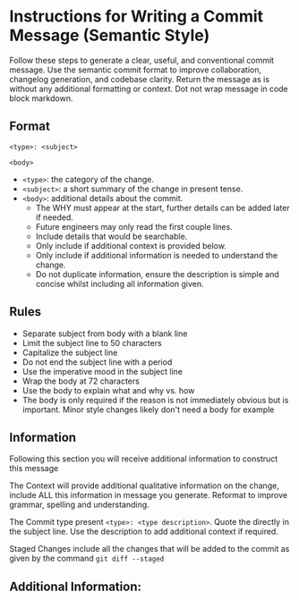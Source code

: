 # Instructions for Writing a Commit Message (Semantic Style)

Follow these steps to generate a clear, useful, and conventional commit message.
Use the semantic commit format to improve collaboration, changelog generation,
and codebase clarity. Return the message as is without any additional formatting
or context. Dot not wrap message in code block markdown.

## Format

```
<type>: <subject>

<body>
```

- `<type>`: the category of the change.
- `<subject>`: a short summary of the change in present tense.
- `<body>`: additional details about the commit.
    - The WHY must appear at the start, further details can be added later if
      needed.
    - Future engineers may only read the first couple lines.
    - Include details that would be searchable.
    - Only include if additional context is provided below.
    - Only include if additional information is needed to understand the change.
    - Do not duplicate information, ensure the description is simple and concise
      whilst including all information given.

## Rules

- Separate subject from body with a blank line
- Limit the subject line to 50 characters
- Capitalize the subject line
- Do not end the subject line with a period
- Use the imperative mood in the subject line
- Wrap the body at 72 characters
- Use the body to explain what and why vs. how
- The body is only required if the reason is not immediately obvious but is
  important. Minor style changes likely don't need a body for example

## Information

Following this section you will receive additional information to construct this
message

The Context will provide additional qualitative information on the change,
include ALL this information in message you generate. Reformat to improve
grammar, spelling and understanding.

The Commit type present `<type>: <type description>`. Quote the <type> directly
in the subject line. Use the description to add additional context if required.

Staged Changes include all the changes that will be added to the commit as given
by the command `git diff --staged`

## Additional Information:


